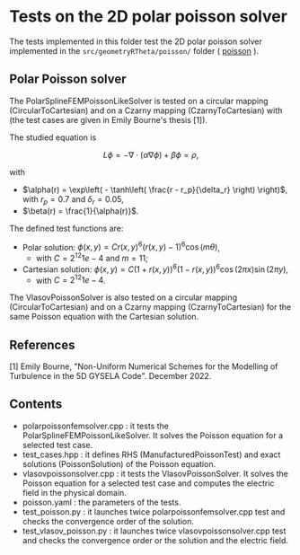 # Tests on the 2D polar poisson solver

The tests implemented in this folder test the 2D polar poisson solver implemented in the `src/geometryRTheta/poisson/` folder
( [poisson](./../../../src/geometryRTheta/poisson/README.md) ).

## Polar Poisson solver

The PolarSplineFEMPoissonLikeSolver is tested on a circular mapping (CircularToCartesian) and on a Czarny mapping (CzarnyToCartesian) with
(the test cases are given in Emily Bourne's thesis [1]).

The studied equation is

$$L\phi = - \nabla \cdot (\alpha \nabla \phi) + \beta \phi = \rho, $$

with  

- $`\alpha(r) = \exp\left( - \tanh\left( \frac{r - r_p}{\delta_r} \right) \right)`$, with $`r_p = 0.7`$ and $`\delta_r = 0.05`$,
- $\beta(r) = \frac{1}{\alpha(r)}$.

The defined test functions are:

- Polar solution: $\phi(x, y) = C r(x,y)^6 (r(x,y) -1)^6 \cos(m\theta)$,
  - with $C = 2^{12}1e-4$ and $m = 11$;
- Cartesian solution: $\phi(x,y) = C (1+r(x,y))^6  (1 - r(x,y))^6 \cos(2\pi x) \sin(2\pi y)$,
  - with  $C = 2^{12}1e-4$.
  
The VlasovPoissonSolver is also tested on a circular mapping (CircularToCartesian) and on a Czarny mapping (CzarnyToCartesian)
for the same Poisson equation with the Cartesian solution.
   
## References

[1] Emily Bourne, "Non-Uniform Numerical Schemes for the Modelling of Turbulence in the 5D GYSELA Code". December 2022.

## Contents

- polarpoissonfemsolver.cpp : it tests the PolarSplineFEMPoissonLikeSolver. It solves the Poisson equation for a selected test case.
- test\_cases.hpp : it defines RHS (ManufacturedPoissonTest) and exact solutions (PoissonSolution) of the Poisson equation.
- vlasovpoissonsolver.cpp : it tests the VlasovPoissonSolver. It solves the Poisson equation for a selected test case and computes the electric field in the physical domain.
- poisson.yaml : the parameters of the tests.
- test\_poisson.py : it launches twice polarpoissonfemsolver.cpp test and checks the convergence order of the solution.  
- test\_vlasov\_poisson.py : it launches twice vlasovpoissonsolver.cpp test and checks the convergence order or the solution and the electric field.
